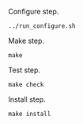 Configure step.

    ../run_configure.sh

Make step.

    make

Test step.

    make check

Install step.

    make install

